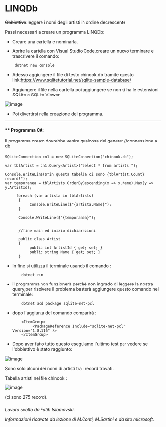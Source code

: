 # LINQDb
~~Obbiettivo~~:leggere i nomi degli artisti in ordine decrescente
     
     
Passi necessari  a creare un programma LINQDb:

* Creare una cartella e nominarla.

* Aprire la cartella con Visual Studio Code,creare un nuovo terminare e trascrivere il comando:
     
       dotnet new console
     
* Adesso aggiungere il file di testo chinook.db tramite questo link:https://www.sqlitetutorial.net/sqlite-sample-database/
* Aggiungere il file nella cartella poi aggiungere se non si ha le estensioni SQLite e SQLite Viewer

![image](https://github.com/fatihisla/LINQDb/assets/116791165/2400eda9-e655-4748-8a28-a343843edc86)

* Poi divertirsi nella creazione del programma.
-----------------------------------------------------------------------------------------------------------------------------------------------------------------
####  ** Programma C#:
Il progamma creato dovrebbe venire qualcosa del genere:
//connessione a db
####
    
    SQLiteConnection cn1 = new SQLiteConnection("chinook.db");
    
    var tblArtist = cn1.Query<Artist>("select * from artists ");
    
    Console.WriteLine($"in questa tabella ci sono {tblArtist.Count} record!");
    var temporanea = tblArtists.OrderByDescending(x => x.Name).Max(y => y.ArtistId);
         
         foreach (var artista in tblArtists)
          {
               Console.WriteLine($"{artista.Name}");
          }

          Console.WriteLine($"{temporanea}");


          //fine main ed inizio dichiarazioni 

          public class Artist
          {
               public int ArtistId { get; set; }
               public string Name { get; set; }
          }
* In fine si utilizza il  terminale usando il comando :

          dotnet run 
          
 * il programma non funzionerà perchè non ingrado di leggere la nostra query,per risolvere il problema basterà aggiungere questo comando nel terminale:
  
           dotnet add package sqlite-net-pcl
           
* dopo l'aggiunta del comando comparirà :
 
          <ItemGroup>
               <PackageReference Include="sqlite-net-pcl" Version="1.8.116" />
          </ItemGroup>

* Dopo aver fatto tutto questo eseguiamo l'ultimo test per vedere se l'obbiettivo è stato raggiunto:

![image](https://github.com/fatihisla/LINQDb/assets/116791165/8a5f7594-2389-472e-bbaa-ca00dbb6b4f1)


Sono solo alcuni dei nomi di artisti tra i record trovati.

Tabella artisti nel file chinook :

![image](https://github.com/fatihisla/LINQDb/assets/116791165/bff9cacc-a87f-48e4-ac66-dd38eeb8305e)

(ci sono 275 record).



#####

_Lavoro svolto da Fatih Islamovski._

_Informazioni ricavate da lezione di M.Conti, M.Sartini e da sito microsoft._

#####







